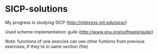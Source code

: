 SICP-solutions
==============

My progress in studying SICP (http://mitpress.mit.edu/sicp/)

Used scheme implementation: guile (http://www.gnu.org/software/guile/)

Note: functions of one exercise can use other funtions from previous exercises, if they're in same section (file)
